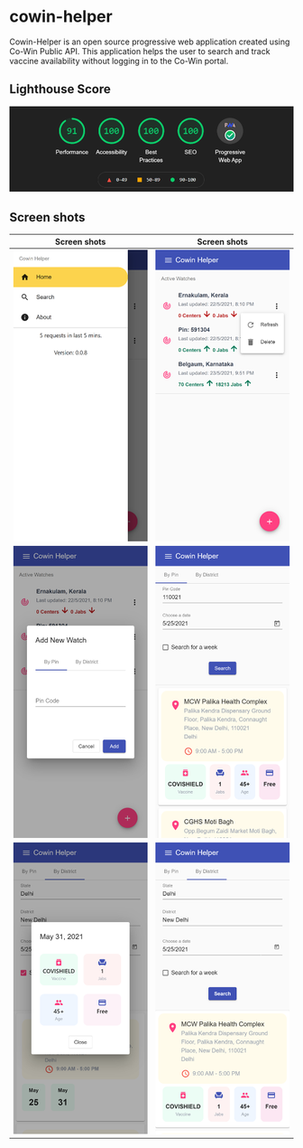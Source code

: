 # cowin-helper
Cowin-Helper is an open source progressive web application created using Co-Win Public API. This application helps the user to search and track vaccine availability without logging in to the Co-Win portal.

## Lighthouse Score


![Dashboard](https://github.com/krishnaanaril/cowin-helper/blob/main/screenshots/ch-screenshots%20(2).png "Dashboard")

## Screen shots

Screen shots             |  Screen shots
:-------------------------:|:-------------------------:
![Lighthouse Score for Cowin-Helper](https://github.com/krishnaanaril/cowin-helper/blob/main/screenshots/ch-screenshots%20(1).png "Lighthouse Score") | ![Lighthouse Score for Cowin-Helper](https://github.com/krishnaanaril/cowin-helper/blob/main/screenshots/ch-screenshots%20(3).png "Lighthouse Score")
![Lighthouse Score for Cowin-Helper](https://github.com/krishnaanaril/cowin-helper/blob/main/screenshots/ch-screenshots%20(5).png "Lighthouse Score") | ![Lighthouse Score for Cowin-Helper](https://github.com/krishnaanaril/cowin-helper/blob/main/screenshots/ch-screenshots%20(8).png "Lighthouse Score")
![Lighthouse Score for Cowin-Helper](https://github.com/krishnaanaril/cowin-helper/blob/main/screenshots/ch-screenshots%20(9).png "Lighthouse Score") | ![Lighthouse Score for Cowin-Helper](https://github.com/krishnaanaril/cowin-helper/blob/main/screenshots/ch-screenshots%20(11).png "Lighthouse Score")
